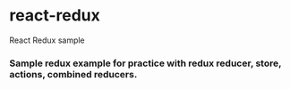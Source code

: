 # react-redux
React Redux sample

### Sample redux example for practice with redux reducer, store, actions, combined reducers.

